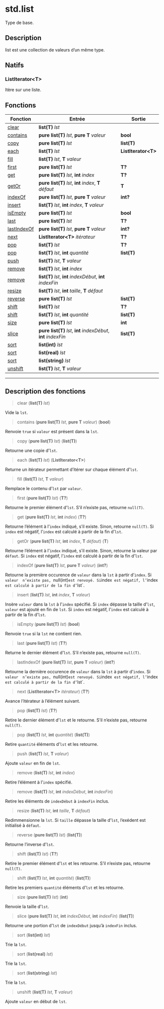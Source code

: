 # std.list

Type de base.
## Description
list est une collection de valeurs d’un même type.
## Natifs
### ListIterator\<T>
Itère sur une liste.
## Fonctions
|Fonction|Entrée|Sortie|
|-|-|-|
|[clear](#func_0)|**list(T)** *lst*||
|[contains](#func_1)|**pure list(T)** *lst*, **pure T** *valeur*|**bool**|
|[copy](#func_2)|**pure list(T)** *lst*|**list(T)**|
|[each](#func_3)|**list(T)** *lst*|**ListIterator\<T>**|
|[fill](#func_4)|**list(T)** *lst*, **T** *valeur*||
|[first](#func_5)|**pure list(T)** *lst*|**T?**|
|[get](#func_6)|**pure list(T)** *lst*, **int** *index*|**T?**|
|[getOr](#func_7)|**pure list(T)** *lst*, **int** *index*, **T** *défaut*|**T**|
|[indexOf](#func_8)|**pure list(T)** *lst*, **pure T** *valeur*|**int?**|
|[insert](#func_9)|**list(T)** *lst*, **int** *index*, **T** *valeur*||
|[isEmpty](#func_10)|**pure list(T)** *lst*|**bool**|
|[last](#func_11)|**pure list(T)** *lst*|**T?**|
|[lastIndexOf](#func_12)|**pure list(T)** *lst*, **pure T** *valeur*|**int?**|
|[next](#func_13)|**ListIterator\<T>** *itérateur*|**T?**|
|[pop](#func_14)|**list(T)** *lst*|**T?**|
|[pop](#func_15)|**list(T)** *lst*, **int** *quantité*|**list(T)**|
|[push](#func_16)|**list(T)** *lst*, **T** *valeur*||
|[remove](#func_17)|**list(T)** *lst*, **int** *index*||
|[remove](#func_18)|**list(T)** *lst*, **int** *indexDébut*, **int** *indexFin*||
|[resize](#func_19)|**list(T)** *lst*, **int** *taille*, **T** *défaut*||
|[reverse](#func_20)|**pure list(T)** *lst*|**list(T)**|
|[shift](#func_21)|**list(T)** *lst*|**T?**|
|[shift](#func_22)|**list(T)** *lst*, **int** *quantité*|**list(T)**|
|[size](#func_23)|**pure list(T)** *lst*|**int**|
|[slice](#func_24)|**pure list(T)** *lst*, **int** *indexDébut*, **int** *indexFin*|**list(T)**|
|[sort](#func_25)|**list(int)** *lst*||
|[sort](#func_26)|**list(real)** *lst*||
|[sort](#func_27)|**list(string)** *lst*||
|[unshift](#func_28)|**list(T)** *lst*, **T** *valeur*||


***
## Description des fonctions

<a id="func_0"></a>
> clear (**list(T)** *lst*)

Vide la `lst`.

<a id="func_1"></a>
> contains (**pure list(T)** *lst*, **pure T** *valeur*) (**bool**)

Renvoie `true` si `valeur` est présent dans la `lst`.

<a id="func_2"></a>
> copy (**pure list(T)** *lst*) (**list(T)**)

Retourne une copie d’`lst`.

<a id="func_3"></a>
> each (**list(T)** *lst*) (**ListIterator\<T>**)

Returne un itérateur permettant d’itérer sur chaque élément d’`lst`.

<a id="func_4"></a>
> fill (**list(T)** *lst*, **T** *valeur*)

Remplace le contenu d’`lst` par `valeur`.

<a id="func_5"></a>
> first (**pure list(T)** *lst*) (**T?**)

Retourne le premier élément d’`lst`.
S’il n’existe pas, retourne `null(T)`.

<a id="func_6"></a>
> get (**pure list(T)** *lst*, **int** *index*) (**T?**)

Retourne l’élément à l’`index` indiqué, s’il existe.
Sinon, retourne `null(T)`.
Si `index` est négatif, l’`index` est calculé à partir de la fin d’`lst`.

<a id="func_7"></a>
> getOr (**pure list(T)** *lst*, **int** *index*, **T** *défaut*) (**T**)

Retourne l’élément à l’`index` indiqué, s’il existe.
Sinon, retourne la valeur par `défaut`.
Si `index` est négatif, l’`index` est calculé à partir de la fin d’`lst`.

<a id="func_8"></a>
> indexOf (**pure list(T)** *lst*, **pure T** *valeur*) (**int?**)

Retourne la première occurence de `valeur` dans la `lst` à partir d’`index`.
Si `valeur  n’existe pas, `null(int)` est renvoyé.
Si `index` est négatif, l’`index` est calculé à partir de la fin d’`lst`.

<a id="func_9"></a>
> insert (**list(T)** *lst*, **int** *index*, **T** *valeur*)

Insère `valeur` dans la `lst` à l’`index` spécifié.
Si `index` dépasse la taille d’`lst`, `valeur` est ajouté en fin de `lst`.
Si `index` est négatif, l’`index` est calculé à partir de la fin d’`lst`.

<a id="func_10"></a>
> isEmpty (**pure list(T)** *lst*) (**bool**)

Renvoie `true` si la `lst` ne contient rien.

<a id="func_11"></a>
> last (**pure list(T)** *lst*) (**T?**)

Returne le dernier élément d’`lst`.
S’il n’existe pas, retourne `null(T)`.

<a id="func_12"></a>
> lastIndexOf (**pure list(T)** *lst*, **pure T** *valeur*) (**int?**)

Retourne la dernière occurence de `valeur` dans la `lst` à partir d’`index`.
Si `valeur  n’existe pas, `null(int)` est renvoyé.
Si `index` est négatif, l’`index` est calculé à partir de la fin d’`lst`.

<a id="func_13"></a>
> next (**ListIterator\<T>** *itérateur*) (**T?**)

Avance l’itérateur à l’élément suivant.

<a id="func_14"></a>
> pop (**list(T)** *lst*) (**T?**)

Retire le dernier élément d’`lst` et le retourne.
S’il n’existe pas, retourne `null(T)`.

<a id="func_15"></a>
> pop (**list(T)** *lst*, **int** *quantité*) (**list(T)**)

Retire `quantité` éléments d’`lst` et les retourne.

<a id="func_16"></a>
> push (**list(T)** *lst*, **T** *valeur*)

Ajoute `valeur` en fin de `lst`.

<a id="func_17"></a>
> remove (**list(T)** *lst*, **int** *index*)

Retire l’élément à l’`index` spécifié.

<a id="func_18"></a>
> remove (**list(T)** *lst*, **int** *indexDébut*, **int** *indexFin*)

Retire les éléments de `indexDébut` à `indexFin` inclus.

<a id="func_19"></a>
> resize (**list(T)** *lst*, **int** *taille*, **T** *défaut*)

Redimmensionne la `lst`.
Si `taille` dépasse la taille d’`lst`, l’exédent est initialisé à `défaut`.

<a id="func_20"></a>
> reverse (**pure list(T)** *lst*) (**list(T)**)

Retourne l’inverse d’`lst`.

<a id="func_21"></a>
> shift (**list(T)** *lst*) (**T?**)

Retire le premier élément d’`lst` et les retourne.
S’il n’existe pas, retourne `null(T)`.

<a id="func_22"></a>
> shift (**list(T)** *lst*, **int** *quantité*) (**list(T)**)

Retire les premiers `quantité` éléments d’`lst` et les retourne.

<a id="func_23"></a>
> size (**pure list(T)** *lst*) (**int**)

Renvoie la taille d’`lst`.

<a id="func_24"></a>
> slice (**pure list(T)** *lst*, **int** *indexDébut*, **int** *indexFin*) (**list(T)**)

Retourne une portion d’`lst` de `indexDébut` jusqu’à `indexFin` inclus.

<a id="func_25"></a>
> sort (**list(int)** *lst*)

Trie la `lst`.

<a id="func_26"></a>
> sort (**list(real)** *lst*)

Trie la `lst`.

<a id="func_27"></a>
> sort (**list(string)** *lst*)

Trie la `lst`.

<a id="func_28"></a>
> unshift (**list(T)** *lst*, **T** *valeur*)

Ajoute `valeur` en début de `lst`.

